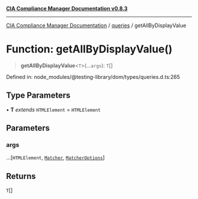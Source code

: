 [**CIA Compliance Manager Documentation v0.8.3**](../../../README.md)

***

[CIA Compliance Manager Documentation](../../../globals.md) / [queries](../README.md) / getAllByDisplayValue

# Function: getAllByDisplayValue()

> **getAllByDisplayValue**\<`T`\>(...`args`): `T`[]

Defined in: node\_modules/@testing-library/dom/types/queries.d.ts:265

## Type Parameters

• **T** *extends* `HTMLElement` = `HTMLElement`

## Parameters

### args

...\[`HTMLElement`, [`Matcher`](../../../type-aliases/Matcher.md), [`MatcherOptions`](../../../interfaces/MatcherOptions.md)\]

## Returns

`T`[]
